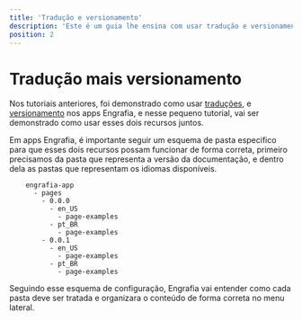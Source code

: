 ```yaml
---
title: 'Tradução e versionamento'
description: 'Este é um guia lhe ensina com usar tradução e versionamento em um app Engrafia.'
position: 2
---
```


# Tradução mais versionamento

Nos tutoriais anteriores, foi demonstrado como usar [traduções](/0.1.0/pt_BR/Tutoriais/translation), e [versionamento](/0.1.0/pt_BR/Tutoriais/versioning) nos apps Engrafia, e nesse pequeno tutorial, vai ser demonstrado como usar esses dois recursos juntos.

Em apps Engrafia, é importante seguir um esquema de pasta especifico para que esses dois recursos possam funcionar de forma correta, primeiro precisamos da pasta que representa a versão da documentação, e dentro dela as pastas que representam os idiomas disponíveis.

```mdx
    engrafia-app
      - pages
        - 0.0.0
          - en_US
            - page-examples
          - pt_BR
            - page-examples
        - 0.0.1
          - en_US
            - page-examples
          - pt_BR
            - page-examples
```

Seguindo esse esquema de configuração, Engrafia vai entender como cada pasta deve ser tratada e organizara o conteúdo de forma correta no menu lateral.
